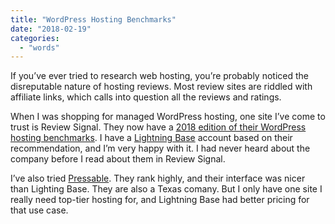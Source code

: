 ```yaml
---
title: "WordPress Hosting Benchmarks"
date: "2018-02-19"
categories: 
  - "words"
---
```


If you’ve ever tried to research web hosting, you’re probably noticed the disreputable nature of hosting reviews. Most review sites are riddled with affiliate links, which calls into question all the reviews and ratings.

When I was shopping for managed WordPress hosting, one site I’ve come to trust is Review Signal. They now have a [2018 edition of their WordPress hosting benchmarks](https://reviewsignal.com/blog/wordpress-hosting-performance-benchmarks-2018/). I have a [Lightning Base](https://lightningbase.com) account based on their recommendation, and I’m very happy with it. I had never heard about the company before I read about them in Review Signal.

I’ve also tried [Pressable](https://pressable.com). They rank highly, and their interface was nicer than Lighting Base. They are also a Texas comany. But I only have one site I really need top-tier hosting for, and Lightning Base had better pricing for that use case.

